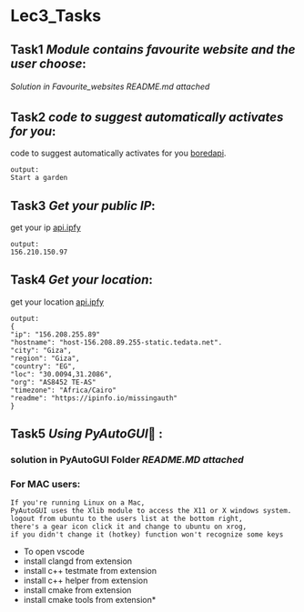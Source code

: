 # Lec3_Tasks

## Task1 *Module contains favourite website and the user choose*:
###### Solution in Favourite_websites *README.md attached*
##


## Task2 *code to suggest automatically activates for you*:

code to suggest automatically activates for you  [boredapi](https://www.boredapi.com/api/activity).

```
output:
Start a garden
```
##
## Task3 *Get your public IP*:

get your ip [api.ipfy](https://api.ipify.org/?format=json)

```
output:
156.210.150.97
```
##
## Task4 *Get your location*:

get your location [api.ipfy]([https://api.ipify.org/?format=json](https://ipinfo.io/156.208.255.89/geo))

```
output:
{
"ip": "156.208.255.89"
"hostname": "host-156.208.89.255-static.tedata.net".
"city": "Giza",
"region": "Giza",
"country": "EG",
"loc": "30.0094,31.2086",
"org": "AS8452 TE-AS"
"timezone": "Africa/Cairo"
"readme": "https://ipinfo.io/missingauth"
}
```
##
## Task5 *Using PyAutoGUI* :

### solution in PyAutoGUI Folder *README.MD attached*

### For MAC users:
```
If you're running Linux on a Mac, 
PyAutoGUI uses the Xlib module to access the X11 or X windows system.
logout from ubuntu to the users list at the bottom right,
there's a gear icon click it and change to ubuntu on xrog,
if you didn't change it (hotkey) function won't recognize some keys
```
- To open vscode 
- install clangd from extension
- install c++ testmate  from extension
- install c++ helper  from extension
- install cmake  from extension
- install cmake tools  from extension*

## 
